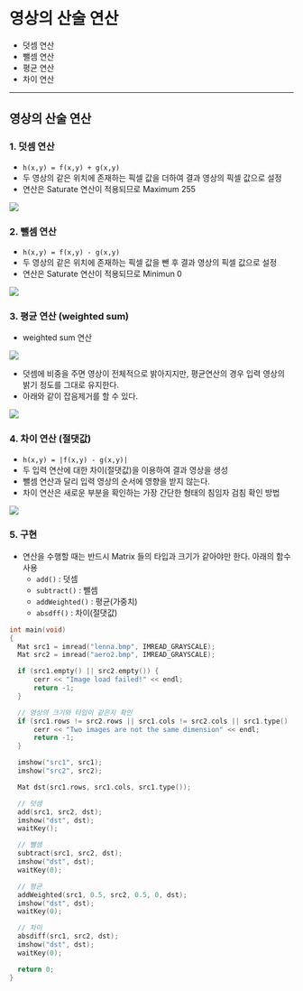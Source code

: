 # 영상의 산술 연산
  - 덧셈 연산
  - 뺄셈 연산
  - 평균 연산
  - 차이 연산

---

## 영상의 산술 연산
  ### 1. 덧셈 연산
  - `h(x,y) = f(x,y) + g(x,y)`
  - 두 영상의 같은 위치에 존재하는 픽셀 값을 더하여 결과 영상의 픽셀 값으로 설정
  - 연산은 Saturate 연산이 적용되므로 Maximum 255

  ![](https://github.com/Lee-KyungSeok/ComputerVision-Study/blob/master/Arithmetic/picture/add.png)

  ### 2. 뺄셈 연산
  - `h(x,y) = f(x,y) - g(x,y)`
  - 두 영상의 같은 위치에 존재하는 픽셀 값을 뺀 후 결과 영상의 픽셀 값으로 설정
  - 연산은 Saturate 연산이 적용되므로 Minimun 0

  ![](https://github.com/Lee-KyungSeok/ComputerVision-Study/blob/master/Arithmetic/picture/subtract.png)

  ### 3. 평균 연산 (weighted sum)
  - weighted sum 연산

  ![](https://github.com/Lee-KyungSeok/ComputerVision-Study/blob/master/Arithmetic/picture/mean.png)

  - 덧셈에 비중을 주면 영상이 전체적으로 밝아지지만, 평균연산의 경우 입력 영상의 밝기 정도를 그대로 유지한다.
  - 아래와 같이 잡음제거를 할 수 있다.

  ![](https://github.com/Lee-KyungSeok/ComputerVision-Study/blob/master/Arithmetic/picture/mean2.png)

  ### 4. 차이 연산 (절댓값)
  - `h(x,y) = |f(x,y) - g(x,y)|`
  - 두 입력 연산에 대한 차이(절댓값)을 이용하여 결과 영상을 생성
  - 뺄셈 연산과 달리 입력 영상의 순서에 영향을 받지 않는다.
  - 차이 연산은 새로운 부분을 확인하는 가장 간단한 형태의 침임자 검침 확인 방법

  ![](https://github.com/Lee-KyungSeok/ComputerVision-Study/blob/master/Arithmetic/picture/diff.png)

  ### 5. 구현
  - 연산을 수행할 때는 반드시 Matrix 들의 타입과 크기가 같아야만 한다.
  아래의 함수 사용
    - `add()` : 덧셈
    - `subtract()` : 뺄셈
    - `addWeighted()` : 평균(가중치)
    - `absdff()` : 차이(절댓값)

  ```cpp
  int main(void)
  {
  	Mat src1 = imread("lenna.bmp", IMREAD_GRAYSCALE);
  	Mat src2 = imread("aero2.bmp", IMREAD_GRAYSCALE);

  	if (src1.empty() || src2.empty()) {
  		cerr << "Image load failed!" << endl;
  		return -1;
  	}

  	// 영상의 크기와 타입이 같은지 확인
  	if (src1.rows != src2.rows || src1.cols != src2.cols || src1.type() != src2.type()) {
  		cerr << "Two images are not the same dimension" << endl;
  		return -1;
  	}

  	imshow("src1", src1);
  	imshow("src2", src2);

  	Mat dst(src1.rows, src1.cols, src1.type());

  	// 덧셈
  	add(src1, src2, dst);
  	imshow("dst", dst);
  	waitKey();

  	// 뺄셈
  	subtract(src1, src2, dst);
  	imshow("dst", dst);
  	waitKey(0);

  	// 평균
  	addWeighted(src1, 0.5, src2, 0.5, 0, dst);
  	imshow("dst", dst);
  	waitKey(0);

  	// 차이
  	absdiff(src1, src2, dst);
  	imshow("dst", dst);
  	waitKey(0);

  	return 0;
  }
  ```
